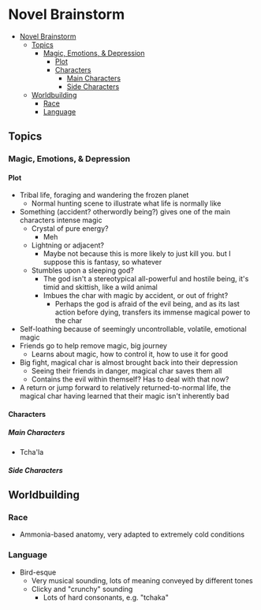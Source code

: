 # Novel Brainstorm

- [Novel Brainstorm](#novel-brainstorm)
  - [Topics](#topics)
    - [Magic, Emotions, & Depression](#magic-emotions--depression)
      - [Plot](#plot)
      - [Characters](#characters)
        - [Main Characters](#main-characters)
        - [Side Characters](#side-characters)
  - [Worldbuilding](#worldbuilding)
    - [Race](#race)
    - [Language](#language)

## Topics

### Magic, Emotions, & Depression

#### Plot

- Tribal life, foraging and wandering the frozen planet
  - Normal hunting scene to illustrate what life is normally like
- Something (accident? otherwordly being?) gives one of the main characters intense magic
  - Crystal of pure energy?
    - Meh
  - Lightning or adjacent?
    - Maybe not because this is more likely to just kill you. but I suppose this is fantasy, so whatever
  - Stumbles upon a sleeping god?
    - The god isn't a stereotypical all-powerful and hostile being, it's timid and skittish, like a wild animal
    - Imbues the char with magic by accident, or out of fright?
      - Perhaps the god is afraid of the evil being, and as its last action before dying, transfers its immense magical power to the char
- Self-loathing because of seemingly uncontrollable, volatile, emotional magic
- Friends go to help remove magic, big journey
  - Learns about magic, how to control it, how to use it for good
- Big fight, magical char is almost brought back into their depression
  - Seeing their friends in danger, magical char saves them all
  - Contains the evil within themself? Has to deal with that now?
- A return or jump forward to relatively returned-to-normal life, the magical char having learned that their magic isn't inherently bad

#### Characters

##### Main Characters

- Tcha'la

##### Side Characters

## Worldbuilding

### Race

- Ammonia-based anatomy, very adapted to extremely cold conditions

### Language

- Bird-esque
  - Very musical sounding, lots of meaning conveyed by different tones
  - Clicky and "crunchy" sounding
    - Lots of hard consonants, e.g. "tchaka"
